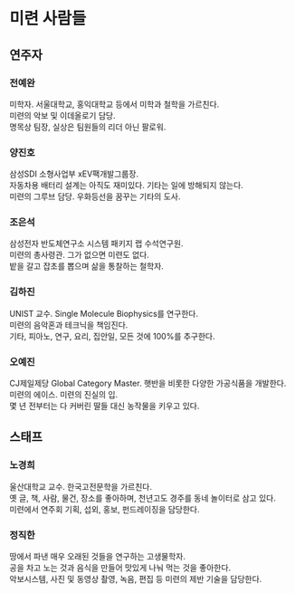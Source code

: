 # 미련 사람들

## 연주자

### 전예완
미학자. 서울대학교, 홍익대학교 등에서 미학과 철학을 가르친다.  
미련의 악보 및 이데올로기 담당.  
명목상 팀장, 실상은 팀원들의 리더 아닌 팔로워.

### 양진호
삼성SDI 소형사업부 xEV팩개발그룹장.  
자동차용 배터리 설계는 아직도 재미있다. 기타는 일에 방해되지 않는다.  
미련의 그루브 담당. 우화등선을 꿈꾸는 기타의 도사.

### 조은석
삼성전자 반도체연구소 시스템 패키지 랩 수석연구원.  
미련의 총사령관. 그가 없으면 미련도 없다.  
밭을 갈고 잡초를 뽑으며 삶을 통찰하는 철학자.

### 김하진
UNIST 교수. Single Molecule Biophysics를 연구한다.  
미련의 음악혼과 테크닉을 책임진다.  
기타, 피아노, 연구, 요리, 집안일, 모든 것에 100%를 추구한다.

### 오예진
CJ제일제당 Global Category Master. 햇반을 비롯한 다양한 가공식품을 개발한다.  
미련의 에이스. 미련의 진실의 입.  
몇 년 전부터는 다 커버린 딸들 대신 농작물을 키우고 있다.

## 스태프

### 노경희
울산대학교 교수. 한국고전문학을 가르친다.  
옛 글, 책, 사람, 물건, 장소를 좋아하며, 천년고도 경주를 동네 놀이터로 삼고 있다.  
미련에서 연주회 기획, 섭외, 홍보, 펀드레이징을 담당한다.

### 정직한
땅에서 파낸 매우 오래된 것들을 연구하는 고생물학자.  
공을 차고 노는 것과 음식을 만들어 맛있게 나눠 먹는 것을 좋아한다.  
악보시스템, 사진 및 동영상 촬영, 녹음, 편집 등 미련의 제반 기술을 담당한다.
